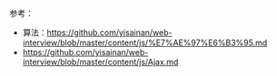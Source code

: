 参考：
- 算法：https://github.com/yisainan/web-interview/blob/master/content/js/%E7%AE%97%E6%B3%95.md
- https://github.com/yisainan/web-interview/blob/master/content/js/Ajax.md